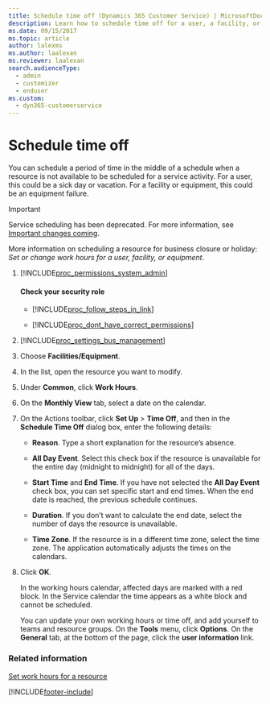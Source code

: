 ```yaml
---
title: Schedule time off (Dynamics 365 Customer Service) | MicrosoftDocs
description: Learn how to schedule time off for a user, a facility, or equipment in Microsoft Dynamics 365 Customer Service.
ms.date: 09/15/2017
ms.topic: article
author: lalexms
ms.author: laalexan
ms.reviewer: laalexan
search.audienceType: 
  - admin
  - customizer
  - enduser
ms.custom: 
  - dyn365-customerservice
---
```


# Schedule time off 

You can schedule a period of time in the middle of a schedule when a resource is not available to be scheduled for a service activity. For a user, this could be a sick day or vacation. For a facility or equipment, this could be an equipment failure.

> [!IMPORTANT]
> Service scheduling has been deprecated. For more information, see [Important changes coming](/dynamics365/get-started/whats-new/customer-engagement/important-changes-coming).
  
More information on scheduling a resource for business closure or holiday: *Set or change work hours for a user, facility, or equipment*.  
  
1. [!INCLUDE[proc_permissions_system_admin](../../includes/proc-permissions-system-admin.md)]  
  
    #### Check your security role  
  
    - [!INCLUDE[proc_follow_steps_in_link](../../includes/proc-follow-steps-in-link.md)]  
  
    - [!INCLUDE[proc_dont_have_correct_permissions](../../includes/proc-dont-have-correct-permissions.md)]  
  
2. [!INCLUDE[proc_settings_bus_management](../../includes/proc-settings-bus-management.md)]  
  
3.  Choose **Facilities/Equipment**.  
  
4.  In the list, open the resource you want to modify.  
  
5.  Under **Common**, click **Work Hours**.  
  
6.  On the **Monthly View** tab, select a date on the calendar.  
  
7.  On the Actions toolbar, click **Set Up** > **Time Off**, and then in the **Schedule Time Off** dialog box, enter the following details:  
  
    - **Reason**. Type a short explanation for the resource’s absence.  
  
    - **All Day Event**. Select this check box if the resource is unavailable for the entire day (midnight to midnight) for all of the days.  
  
    - **Start Time** and **End Time**. If you have not selected the **All Day Event** check box, you can set specific start and end times. When the end date is reached, the previous schedule continues.  
  
    - **Duration**. If you don’t want to calculate the end date, select the number of days the resource is unavailable.  
  
    - **Time Zone**. If the resource is in a different time zone, select the time zone. The application automatically adjusts the times on the calendars.  
  
8.  Click **OK**.  
  
     In the working hours calendar, affected days are marked with a red block. In the Service calendar the time appears as a white block and cannot be scheduled.  
  
     You can update your own working hours or time off, and add yourself to teams and resource groups. On the **Tools** menu, click **Options**. On the **General** tab, at the bottom of the page, click the **user information** link.  
  
### Related information  
 [Set work hours for a resource](set-work-hours-resource.md)


[!INCLUDE[footer-include](../../includes/footer-banner.md)]
